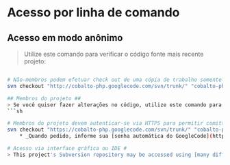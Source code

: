 # Acesso por linha de comando #

## Acesso em modo anônimo ##
> Utilize este comando para verificar o código fonte mais recente projeto:
```sh

# Não-membros podem efetuar check out de uma cópia de trabalho somente-leitura anônima via HTTP.
svn checkout "http://cobalto-php.googlecode.com/svn/trunk/" "cobalto-php"```

## Membros do projeto ##
> Se você quiser fazer alterações no código, utilize este comando para verificação via HTTPS:
```sh

# Membros do projeto devem autenticar-se via HTTPS para permitir comittar suas alterações.
svn checkout "https://cobalto-php.googlecode.com/svn/trunk/" "cobalto-php" --username "USERNAME@gmail.com"```
    * _Quando pedido, informe sua [senha automática do GoogleCode](http://code.google.com/hosting/settings)._

# Acesso via interface gráfica ou IDE #
> This project's Subversion repository may be accessed using [many different client programs and plug-ins](http://subversion.apache.org/packages.html). See your client's documentation for more information.